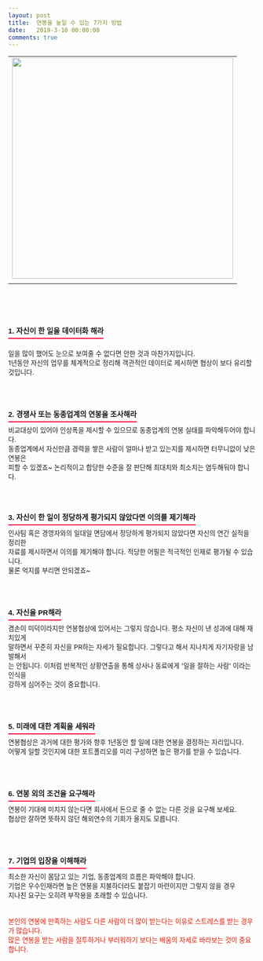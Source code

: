```yaml
---
layout: post
title:  연봉을 높일 수 있는 7가지 방법
date:   2019-3-10 00:00:00
comments: true
---
```






<div><div><table width="100%"><tbody><tr><td align="middle"><div class="imageblock center" style="text-align: center; clear: both;"><span data-url="https://t1.daumcdn.net/cfile/tistory/156826254C1F10A832?download" data-lightbox="lightbox"><img width="450" height="337" style="height: auto; cursor: pointer; max-width: 100%;" alt="" src="https://t1.daumcdn.net/cfile/tistory/156826254C1F10A832" filename="cfile25.uf@156826254C1F10A832AC9F.jpg" filemime=""></span></div></td></tr><tr><td align="middle">

 

 </td></tr></tbody></table></div><br><br><br><br><h3 style="font: bold 11pt/normal 맑은 고딕, Dotum, Sans-serif; margin: 0px; padding: 0px 0px 5px; border-bottom-color: rgb(255, 0, 51); border-bottom-width: 2px; border-bottom-style: solid; float: left; font-size-adjust: none; font-stretch: normal;">1. 자신이 한 일을 데이터화 해라</h3></div><p><br><br><span style="font-size: 10pt;">일을 많이 했어도 눈으로 보여줄 수 없다면 안한 것과 마찬가지입니다.</span><br><span style="font-size: 10pt;">1년동안 자신의 업무를 체계적으로 정리해 객관적인 데이터로 제시하면 협상이 보다 유리할 것입니다.</span><br><br><br><br></p><h3 style="font: bold 11pt/normal 맑은 고딕, Dotum, Sans-serif; margin: 0px; padding: 0px 0px 5px; border-bottom-color: rgb(255, 0, 51); border-bottom-width: 2px; border-bottom-style: solid; float: left; font-size-adjust: none; font-stretch: normal;">2. 경쟁사 또는 동종업계의 연봉을 조사해라</h3><p><br><br><span style="font-size: 10pt;">비교대상이 있어야 인상폭을 제시할 수 있으므로 동종업계의 연봉 실태를 파악해두어야 합니다. </span><br><span style="font-size: 10pt;">동종업계에서 자신만큼 경력을 쌓은 사람이 얼마나 받고 있는지를 제시하면 터무니없이 낮은 연봉은 </span><br><span style="font-size: 10pt;">피할 수 있겠죠~&nbsp;논리적이고 합당한 수준을&nbsp;잘 판단해 최대치와 최소치는 염두해둬야 합니다.<br><br><br><br></span></p><h3 style="font: bold 11pt/normal 맑은 고딕, Dotum, Sans-serif; margin: 0px; padding: 0px 0px 5px; border-bottom-color: rgb(255, 0, 51); border-bottom-width: 2px; border-bottom-style: solid; float: left; font-size-adjust: none; font-stretch: normal;">3. 자신이 한 일이 정당하게 평가되지 않았다면 이의를 제기해라</h3><p><br><br><span style="font-size: 10pt;">인사팀 혹은 경영자와의 일대일 면담에서 정당하게 평가되지 않았다면 자신의 연간 실적을 정리한 </span><br><span style="font-size: 10pt;">자료를 제시하면서 이의를 제기해야 합니다. 적당한 어필은 적극적인 인재로 평가될 수 있습니다. </span><br><span style="font-size: 10pt;">물론 억지를 부리면 안되겠죠~<br></span><br><br><br></p><h3 style="font: bold 11pt/normal 맑은 고딕, Dotum, Sans-serif; margin: 0px; padding: 0px 0px 5px; border-bottom-color: rgb(255, 0, 51); border-bottom-width: 2px; border-bottom-style: solid; float: left; font-size-adjust: none; font-stretch: normal;">4. 자신을 PR해라</h3><p><br><br><span style="font-size: 10pt;">겸손이 미덕이라지만 연봉협상에 있어서는 그렇지 않습니다. 평소 자신이 낸 성과에 대해 재치있게 </span><br><span style="font-size: 10pt;">말하면서 꾸준히 자신을 PR하는 자세가 필요합니다. 그렇다고 해서 지나치게 자기자랑을 남발해서</span><br><span style="font-size: 10pt;">는 안됩니다. 이처럼 반복적인 상황연출을 통해 상사나 동료에게 '일을 잘하는 사람' 이라는 인식을 </span><br><span style="font-size: 10pt;">강하게 심어주는 것이 중요합니다.</span><br><br><br><br></p><h3 style="font: bold 11pt/normal 맑은 고딕, Dotum, Sans-serif; margin: 0px; padding: 0px 0px 5px; border-bottom-color: rgb(255, 0, 51); border-bottom-width: 2px; border-bottom-style: solid; float: left; font-size-adjust: none; font-stretch: normal;">5. 미래에 대한 계획을 세워라</h3><p><br><br><span style="font-size: 10pt;">연봉협상은 과거에 대한 평가와 향후 1년동안 할 일에 대한 연봉을 결정하는 자리입니다.</span><br><span style="font-size: 10pt;">어떻게 일할 것인지에 대한 포트폴리오를 미리 구성하면 높은 평가를 받을 수 있습니다.<br></span><br><br><br></p><h3 style="font: bold 11pt/normal 맑은 고딕, Dotum, Sans-serif; margin: 0px; padding: 0px 0px 5px; border-bottom-color: rgb(255, 0, 51); border-bottom-width: 2px; border-bottom-style: solid; float: left; font-size-adjust: none; font-stretch: normal;">6. 연봉 외의 조건을 요구해라</h3><p><br><br><span style="font-size: 10pt;">연봉이 기대에 미치지 않는다면 회사에서 돈으로 줄 수 없는 다른 것을 요구해 보세요.</span><br><span style="font-size: 10pt;">협상만 잘하면 뜻하지 않던 해외연수의 기회가 올지도 모릅니다.<br></span><br><br><br></p><h3 style="font: bold 11pt/normal 맑은 고딕, Dotum, Sans-serif; margin: 0px; padding: 0px 0px 5px; border-bottom-color: rgb(255, 0, 51); border-bottom-width: 2px; border-bottom-style: solid; float: left; font-size-adjust: none; font-stretch: normal;">7. 기업의 입장을 이해해라</h3><p><br><br><span style="font-size: 10pt;">최소한 자신이 몸담고 있는 기업, 동종업계의 흐름은 파악해야 합니다. </span><br><span style="font-size: 10pt;">기업은 우수인재라면 높은 연봉을 지불하더라도 붙잡기 마련이지만 그렇지 않을 경우 </span><br><span style="font-size: 10pt;">지나친 요구는 오히려 부작용을 초래할 수 있습니다.</span><br><br><br><span style="font-size: 10pt;"><font color="#e31600">본인의 연봉에 만족하는 사람도 다른 사람이 더 많이 받는다는 이유로 스트레스를 받는 경우가 많습니다.<br></font></span><span style="font-size: 10pt;"><font color="#e31600">많은 연봉을 받는 사람을 질투하거나 부러워하기 보다는 배움의 자세로 바라보는 것이 중요합니다.</font></span><br></p>